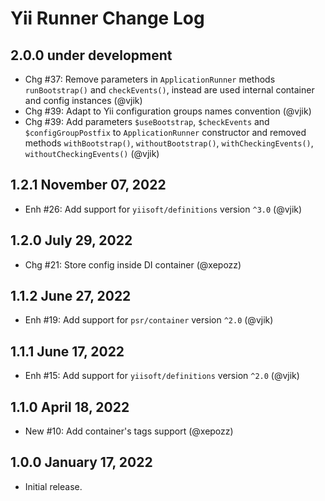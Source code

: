 # Yii Runner Change Log

## 2.0.0 under development

- Сhg #37: Remove parameters in `ApplicationRunner` methods `runBootstrap()` and `checkEvents()`, instead are used 
  internal container and config instances (@vjik) 
- Chg #39: Adapt to Yii configuration groups names convention (@vjik)
- Chg #39: Add parameters `$useBootstrap`, `$checkEvents` and `$configGroupPostfix` to `ApplicationRunner` constructor
  and removed methods `withBootstrap()`, `withoutBootstrap()`, `withCheckingEvents()`, `withoutCheckingEvents()` (@vjik) 

## 1.2.1 November 07, 2022

- Enh #26: Add support for `yiisoft/definitions` version `^3.0` (@vjik)

## 1.2.0 July 29, 2022

- Chg #21: Store config inside DI container (@xepozz)

## 1.1.2 June 27, 2022

- Enh #19: Add support for `psr/container` version `^2.0` (@vjik)

## 1.1.1 June 17, 2022

- Enh #15: Add support for `yiisoft/definitions` version `^2.0` (@vjik)

## 1.1.0 April 18, 2022

- New #10: Add container's tags support (@xepozz)

## 1.0.0 January 17, 2022

- Initial release.
